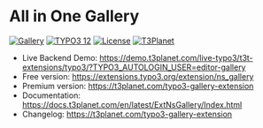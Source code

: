 # All in One Gallery

  [![Gallery](https://img.shields.io/badge/stable-v12.1.1-green?style=flat-square)](https://github.com/nitsan-technologies/ns_gallery/tree/12.1.1) [![TYPO3 12](https://img.shields.io/badge/TYPO3-12-orange.svg?style=flat-square)](https://get.typo3.org/version/12) [![License](https://img.shields.io/badge/license-GPL--3.0-orange?style=flat-square)](https://www.gnu.org/licenses/gpl-3.0.en.html) [![T3Planet](https://img.shields.io/badge/T3Planet-Gallery-50b99a?style=flat-square)](https://t3planet.com/typo3-gallery-extension)

- Live Backend Demo: https://demo.t3planet.com/live-typo3/t3t-extensions/typo3/?TYPO3_AUTOLOGIN_USER=editor-gallery
- Free version: https://extensions.typo3.org/extension/ns_gallery
- Premium version: https://t3planet.com/typo3-gallery-extension
- Documentation: https://docs.t3planet.com/en/latest/ExtNsGallery/Index.html
- Changelog: https://t3planet.com/typo3-gallery-extension
